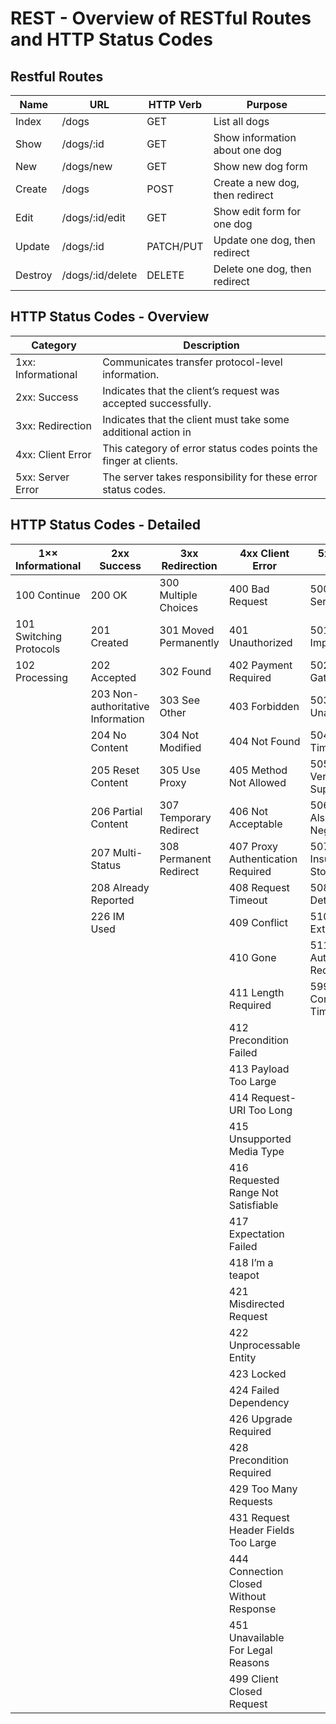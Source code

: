 # REST - Overview of RESTful Routes and HTTP Status Codes

## Restful Routes

| **Name** | **URL**          | **HTTP Verb** | **Purpose**                     |
| -------- | ---------------- | ------------- | ------------------------------- |
| Index    | /dogs            | GET           | List all dogs                   |
| Show     | /dogs/:id        | GET           | Show information about one dog  |
| New      | /dogs/new        | GET           | Show new dog form               |
| Create   | /dogs            | POST          | Create a new dog, then redirect |
| Edit     | /dogs/:id/edit   | GET           | Show edit form for one dog      |
| Update   | /dogs/:id        | PATCH/PUT     | Update one dog, then redirect   |
| Destroy  | /dogs/:id/delete | DELETE        | Delete one dog, then redirect   |

## HTTP Status Codes - Overview

| **Category**       | **Description**                                                   |
| ------------------ | ----------------------------------------------------------------- |
| 1xx: Informational | Communicates transfer protocol-level information.                 |
| 2xx: Success       | Indicates that the client’s request was accepted successfully.    |
| 3xx: Redirection   | Indicates that the client must take some additional action in     | order to complete their request. |
| 4xx: Client Error  | This category of error status codes points the finger at clients. |
| 5xx: Server Error  | The server takes responsibility for these error status codes.     |

## HTTP Status Codes - Detailed

| **1×× Informational**   | **2xx Success**                   | **3xx Redirection**    | **4xx Client Error**                   | **5xx Server Error**                |
| ----------------------- | --------------------------------- | ---------------------- | -------------------------------------- | ----------------------------------- |
| 100 Continue            | 200 OK                            | 300 Multiple Choices   | 400 Bad Request                        | 500 Internal Server Error           |
| 101 Switching Protocols | 201 Created                       | 301 Moved Permanently  | 401 Unauthorized                       | 501 Not Implemented                 |
| 102 Processing          | 202 Accepted                      | 302 Found              | 402 Payment Required                   | 502 Bad Gateway                     |
|                         | 203 Non-authoritative Information | 303 See Other          | 403 Forbidden                          | 503 Service Unavailable             |
|                         | 204 No Content                    | 304 Not Modified       | 404 Not Found                          | 504 Gateway Timeout                 |
|                         | 205 Reset Content                 | 305 Use Proxy          | 405 Method Not Allowed                 | 505 HTTP Version Not Supported      |
|                         | 206 Partial Content               | 307 Temporary Redirect | 406 Not Acceptable                     | 506 Variant Also Negotiates         |
|                         | 207 Multi-Status                  | 308 Permanent Redirect | 407 Proxy Authentication Required      | 507 Insufficient Storage            |
|                         | 208 Already Reported              |                        | 408 Request Timeout                    | 508 Loop Detected                   |
|                         | 226 IM Used                       |                        | 409 Conflict                           | 510 Not Extended                    |
|                         |                                   |                        | 410 Gone                               | 511 Network Authentication Required |
|                         |                                   |                        | 411 Length Required                    | 599 Network Connect Timeout Error   |
|                         |                                   |                        | 412 Precondition Failed                |
|                         |                                   |                        | 413 Payload Too Large                  |
|                         |                                   |                        | 414 Request-URI Too Long               |
|                         |                                   |                        | 415 Unsupported Media Type             |
|                         |                                   |                        | 416 Requested Range Not Satisfiable    |
|                         |                                   |                        | 417 Expectation Failed                 |
|                         |                                   |                        | 418 I’m a teapot                       |
|                         |                                   |                        | 421 Misdirected Request                |
|                         |                                   |                        | 422 Unprocessable Entity               |
|                         |                                   |                        | 423 Locked                             |
|                         |                                   |                        | 424 Failed Dependency                  |
|                         |                                   |                        | 426 Upgrade Required                   |
|                         |                                   |                        | 428 Precondition Required              |
|                         |                                   |                        | 429 Too Many Requests                  |
|                         |                                   |                        | 431 Request Header Fields Too Large    |
|                         |                                   |                        | 444 Connection Closed Without Response |
|                         |                                   |                        | 451 Unavailable For Legal Reasons      |
|                         |                                   |                        | 499 Client Closed Request              |
